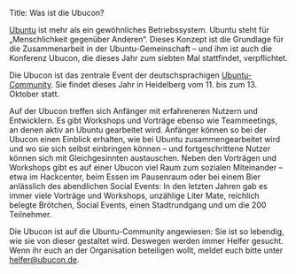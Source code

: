 Title: Was ist die Ubucon?

[Ubuntu](http://www.ubuntu.com/) ist mehr als ein gewöhnliches
Betriebssystem. Ubuntu steht für „Menschlichkeit gegenüber Anderen“.
Dieses Konzept ist die Grundlage für die Zusammenarbeit in der
Ubuntu-Gemeinschaft – und ihm ist auch die Konferenz Ubucon, die dieses
Jahr zum siebten Mal stattfindet, verpflichtet.

Die Ubucon ist das zentrale Event der deutschsprachigen
[Ubuntu-Community](http://ubuntu-de.org/). Sie findet dieses Jahr in
Heidelberg vom 11. bis zum 13. Oktober statt.

Auf der Ubucon treffen sich Anfänger mit erfahreneren Nutzern und
Entwicklern. Es gibt Workshops und Vorträge ebenso wie Teammeetings, an
denen aktiv an Ubuntu gearbeitet wird. Anfänger können so bei der Ubucon
einen Einblick erhalten, wie bei Ubuntu zusammengearbeitet wird und wo
sie sich selbst einbringen können – und fortgeschrittene Nutzer können
sich mit Gleichgesinnten austauschen. Neben den Vorträgen und Workshops
gibt es auf einer Ubucon viel Raum zum sozialen Miteinander – etwa im
Hackcenter, beim Essen im Pausenraum oder bei einem Bier anlässlich des
abendlichen Social Events: In den letzten Jahren gab es immer viele
Vorträge und Workshops, unzählige Liter Mate, reichlich belegte
Brötchen, Social Events, einen Stadtrundgang und um die 200 Teilnehmer.

Die Ubucon ist auf die Ubuntu-Community angewiesen: Sie ist so lebendig,
wie sie von dieser gestaltet wird. Deswegen werden immer Helfer gesucht.
Wenn ihr euch an der Organisation beteiligen wollt, meldet euch bitte
unter <helfer@ubucon.de>.

